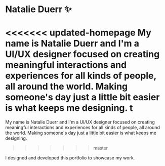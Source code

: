 # Natalie Duerr :sparkles:
<<<<<<< updated-homepage
My name is Natalie Duerr and I'm a UI/UX designer focused on creating meaningful interactions and experiences for all kinds of people, all around the world. Making someone's day just a little bit easier is what keeps me designing. t
=======
My name is Natalie Duerr and I'm a UI/UX designer focused on creating meaningful interactions and experiences for all kinds of people, all around the world. Making someone's day just a little bit easier is what keeps me designing.
>>>>>>> master

I designed and developed this portfolio to showcase my work. 
